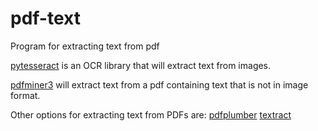# pdf-text
Program for extracting text from pdf

[pytesseract](https://pypi.org/project/pytesseract/) is an OCR library that will extract text from images.


[pdfminer3](https://github.com/gwk/pdfminer3) will extract text from a pdf containing text that is not in image format.

Other options for extracting text from PDFs are:
[pdfplumber](https://github.com/jsvine/pdfplumber)
[textract](https://textract.readthedocs.io/en/stable/python_package.html)
